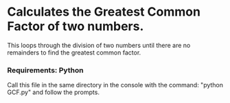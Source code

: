 # Calculates the Greatest Common Factor of two numbers.

This loops through the division of two numbers until there are no remainders to find the greatest common factor.

### Requirements: Python

Call this file in the same directory in the console with the command: "python GCF.py" and follow the prompts.